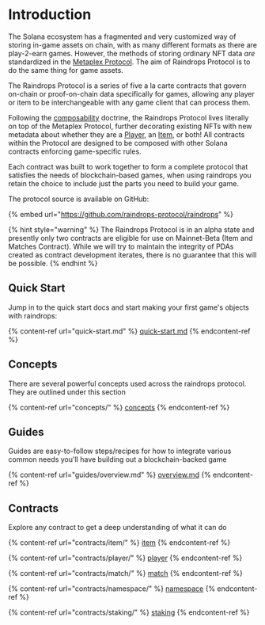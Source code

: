 # Introduction

The Solana ecosystem has a fragmented and very customized way of storing in-game assets on chain, with as many different formats as there are play-2-earn games. However, the methods of storing ordinary NFT data _are_ standardized in the [Metaplex Protocol](https://docs.metaplex.com). The aim of Raindrops Protocol is to do the same thing for game assets.

The Raindrops Protocol is a series of five a la carte contracts that govern on-chain or proof-on-chain data specifically for games, allowing any player or item to be interchangeable with any game client that can process them.

Following the [composability](https://en.wikipedia.org/wiki/Composability) doctrine, the Raindrops Protocol lives literally on top of the Metaplex Protocol, further decorating existing NFTs with new metadata about whether they are a [Player](broken-reference), an [Item](broken-reference), or both! All contracts within the Protocol are designed to be composed with other Solana contracts enforcing game-specific rules.

Each contract was built to work together to form a complete protocol that satisfies the needs of blockchain-based games, when using raindrops you retain the choice to include just the parts you need to build your game.

The protocol source is available on GitHub:

{% embed url="https://github.com/raindrops-protocol/raindrops" %}

{% hint style="warning" %}
The Raindrops Protocol is in an alpha state and presently only two contracts are eligible for use on Mainnet-Beta (Item and Matches Contract). While we will try to maintain the integrity of PDAs created as contract development iterates, there is no guarantee that this will be possible.
{% endhint %}

## Quick Start

Jump in to the quick start docs and start making your first game's objects with raindrops:

{% content-ref url="quick-start.md" %}
[quick-start.md](quick-start.md)
{% endcontent-ref %}

## Concepts

There are several powerful concepts used across the raindrops protocol. They are outlined under this section

{% content-ref url="concepts/" %}
[concepts](concepts/)
{% endcontent-ref %}

## Guides

Guides are easy-to-follow steps/recipes for how to integrate various common needs you'll have building out a blockchain-backed game

{% content-ref url="guides/overview.md" %}
[overview.md](guides/overview.md)
{% endcontent-ref %}

## Contracts

Explore any contract to get a deep understanding of what it can do

{% content-ref url="contracts/item/" %}
[item](contracts/item/)
{% endcontent-ref %}

{% content-ref url="contracts/player/" %}
[player](contracts/player/)
{% endcontent-ref %}

{% content-ref url="contracts/match/" %}
[match](contracts/match/)
{% endcontent-ref %}

{% content-ref url="contracts/namespace/" %}
[namespace](contracts/namespace/)
{% endcontent-ref %}

{% content-ref url="contracts/staking/" %}
[staking](contracts/staking/)
{% endcontent-ref %}
